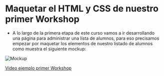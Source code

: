 # Maquetar el HTML y CSS de nuestro primer Workshop

- A lo largo de la primera etapa de este curso vamos a ir desarrollando una página para administrar una lista de alumnos, para eso precisamos empezar por maquetar los elementos de nuestro listado de alumnos como muestra el siguiente mockup:

![Mockup](https://github.com/adrianc4/programadorWeb-base/tree/master/Clase%2001/Alumno/Desaf%C3%ADo/mockup.png)

[Video ejemplo primer Workshop](https://www.useloom.com/share/737f633426a54478ac3e4bedca88e7a9)
